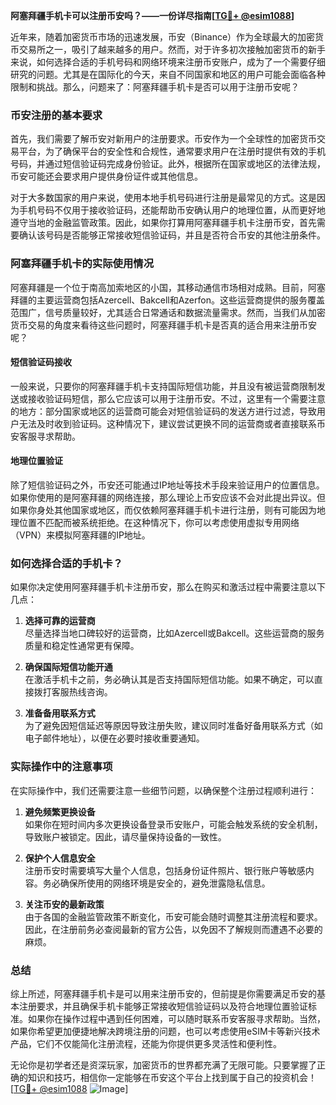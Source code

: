 **阿塞拜疆手机卡可以注册币安吗？——一份详尽指南[[TG💪+ @esim1088](https://t.me/s/esim1088)]**

近年来，随着加密货币市场的迅速发展，币安（Binance）作为全球最大的加密货币交易所之一，吸引了越来越多的用户。然而，对于许多初次接触加密货币的新手来说，如何选择合适的手机号码和网络环境来注册币安账户，成为了一个需要仔细研究的问题。尤其是在国际化的今天，来自不同国家和地区的用户可能会面临各种限制和挑战。那么，问题来了：阿塞拜疆手机卡是否可以用于注册币安呢？

### 币安注册的基本要求

首先，我们需要了解币安对新用户的注册要求。币安作为一个全球性的加密货币交易平台，为了确保平台的安全性和合规性，通常要求用户在注册时提供有效的手机号码，并通过短信验证码完成身份验证。此外，根据所在国家或地区的法律法规，币安可能还会要求用户提供身份证件或其他信息。

对于大多数国家的用户来说，使用本地手机号码进行注册是最常见的方式。这是因为手机号码不仅用于接收验证码，还能帮助币安确认用户的地理位置，从而更好地遵守当地的金融监管政策。因此，如果你打算用阿塞拜疆手机卡注册币安，首先需要确认该号码是否能够正常接收短信验证码，并且是否符合币安的其他注册条件。

### 阿塞拜疆手机卡的实际使用情况

阿塞拜疆是一个位于南高加索地区的小国，其移动通信市场相对成熟。目前，阿塞拜疆的主要运营商包括Azercell、Bakcell和Azerfon。这些运营商提供的服务覆盖范围广，信号质量较好，尤其适合日常通话和数据流量需求。然而，当我们从加密货币交易的角度来看待这些问题时，阿塞拜疆手机卡是否真的适合用来注册币安呢？

#### 短信验证码接收

一般来说，只要你的阿塞拜疆手机卡支持国际短信功能，并且没有被运营商限制发送或接收验证码短信，那么它应该可以用于注册币安。不过，这里有一个需要注意的地方：部分国家或地区的运营商可能会对短信验证码的发送方进行过滤，导致用户无法及时收到验证码。这种情况下，建议尝试更换不同的运营商或者直接联系币安客服寻求帮助。

#### 地理位置验证

除了短信验证码之外，币安还可能通过IP地址等技术手段来验证用户的位置信息。如果你使用的是阿塞拜疆的网络连接，那么理论上币安应该不会对此提出异议。但如果你身处其他国家或地区，而仅依赖阿塞拜疆手机卡进行注册，则有可能因为地理位置不匹配而被系统拒绝。在这种情况下，你可以考虑使用虚拟专用网络（VPN）来模拟阿塞拜疆的IP地址。

### 如何选择合适的手机卡？

如果你决定使用阿塞拜疆手机卡注册币安，那么在购买和激活过程中需要注意以下几点：

1. **选择可靠的运营商**  
   尽量选择当地口碑较好的运营商，比如Azercell或Bakcell。这些运营商的服务质量和稳定性通常更有保障。

2. **确保国际短信功能开通**  
   在激活手机卡之前，务必确认其是否支持国际短信功能。如果不确定，可以直接拨打客服热线咨询。

3. **准备备用联系方式**  
   为了避免因短信延迟等原因导致注册失败，建议同时准备好备用联系方式（如电子邮件地址），以便在必要时接收重要通知。

### 实际操作中的注意事项

在实际操作中，我们还需要注意一些细节问题，以确保整个注册过程顺利进行：

1. **避免频繁更换设备**  
   如果你在短时间内多次更换设备登录币安账户，可能会触发系统的安全机制，导致账户被锁定。因此，请尽量保持设备的一致性。

2. **保护个人信息安全**  
   注册币安时需要填写大量个人信息，包括身份证件照片、银行账户等敏感内容。务必确保所使用的网络环境是安全的，避免泄露隐私信息。

3. **关注币安的最新政策**  
   由于各国的金融监管政策不断变化，币安可能会随时调整其注册流程和要求。因此，在注册前务必查阅最新的官方公告，以免因不了解规则而遭遇不必要的麻烦。

### 总结

综上所述，阿塞拜疆手机卡是可以用来注册币安的，但前提是你需要满足币安的基本注册要求，并且确保手机卡能够正常接收短信验证码以及符合地理位置验证标准。如果你在操作过程中遇到任何困难，可以随时联系币安客服寻求帮助。当然，如果你希望更加便捷地解决跨境注册的问题，也可以考虑使用eSIM卡等新兴技术产品，它们不仅能简化注册流程，还能为你提供更多灵活性和便利性。

无论你是初学者还是资深玩家，加密货币的世界都充满了无限可能。只要掌握了正确的知识和技巧，相信你一定能够在币安这个平台上找到属于自己的投资机会！[[TG💪+ @esim1088](https://t.me/s/esim1088) ![Image](https://i.postimg.cc/4NQfJmqS/Snipaste-2025-05-13-00-14-12.png)]